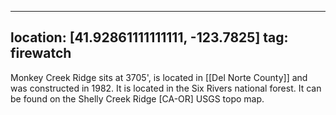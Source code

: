 
---
location: [41.92861111111111, -123.7825]
tag: firewatch
---

Monkey Creek Ridge sits at 3705', is located in [[Del Norte County]] and was constructed in 1982. It is located in the Six Rivers national forest. It can be found on the Shelly Creek Ridge [CA-OR] USGS topo map.
